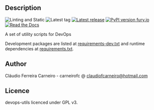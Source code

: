 Description
-----------

![Linting and Static](https://github.com/carneirofc/devops-utils/actions/workflows/lint.yml/badge.svg)
![Latest tag](https://img.shields.io/github/tag/carneirofc/devops-utils.svg?style=flat)
[![Latest release](https://img.shields.io/github/release/carneirofc/devops-utils.svg?style=flat)](https://github.com/carneirofc/devops-utils/releases)
[![PyPI version fury.io](https://badge.fury.io/py/devops-utils.svg)](https://pypi.python.org/pypi/devops-utils/)
[![Read the Docs](https://readthedocs.org/projects/spack/badge/?version=latest)](https://carneirofc.github.io/devops-utils/)

A set of utility scripts for DevOps

Development packages are listed at [requirements-dev.txt](requirements-dev.txt) and runtime dependencies at [requirements.txt](requirements.txt).


Author
------

Cláudio Ferreira Carneiro - carneirofc @ claudiofcarneiro@hotmail.com


Licence
-------

devops-utils licenced under GPL v3.
